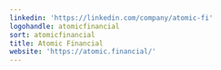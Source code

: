 ```yaml
---
linkedin: 'https://linkedin.com/company/atomic-fi'
logohandle: atomicfinancial
sort: atomicfinancial
title: Atomic Financial
website: 'https://atomic.financial/'
---
```

